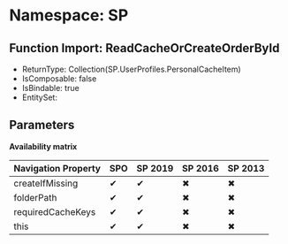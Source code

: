 # Namespace: SP

## Function Import: ReadCacheOrCreateOrderById

- ReturnType: Collection(SP.UserProfiles.PersonalCacheItem)
- IsComposable: false
- IsBindable: true
- EntitySet: 

## Parameters

**Availability matrix**

Navigation Property | SPO | SP 2019 | SP 2016 | SP 2013
----------|-----|---------|---------|--------
createIfMissing | ✔ | ✔ | ✖ | ✖
folderPath | ✔ | ✔ | ✖ | ✖
requiredCacheKeys | ✔ | ✔ | ✖ | ✖
this | ✔ | ✔ | ✖ | ✖
